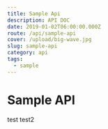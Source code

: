 ```yaml
---
title: Sample Api
description: API DOC
date: 2019-01-02T06:00:00.000Z
route: /api/sample-api
cover: /upload/big-wave.jpg
slug: sample-api
category: api
tags:
  - sample
---
```

# Sample API

test test2
